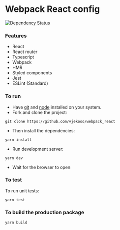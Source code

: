 # Webpack React config

[![Dependency Status](https://img.shields.io/david/ReactJSResources/react-webpack-babel.svg)](https://david-dm.org/dylang/npm-check)

### Features

* React
* React router
* Typescript
* Webpack
* HMR
* Styled components
* Jest
* ESLint (Standard)

### To run

* Have [git](https://git-scm.com/) and [node](https://nodejs.org/en/) installed on your system.
* Fork and clone the project:

```
git clone https://github.com/vjekooo/webpack_react
```

* Then install the dependencies:

```
yarn install
```

* Run development server:

```
yarn dev
```

 * Wait for the browser to open

### To test
To run unit tests:

```
yarn test
```

### To build the production package

```
yarn build
```
